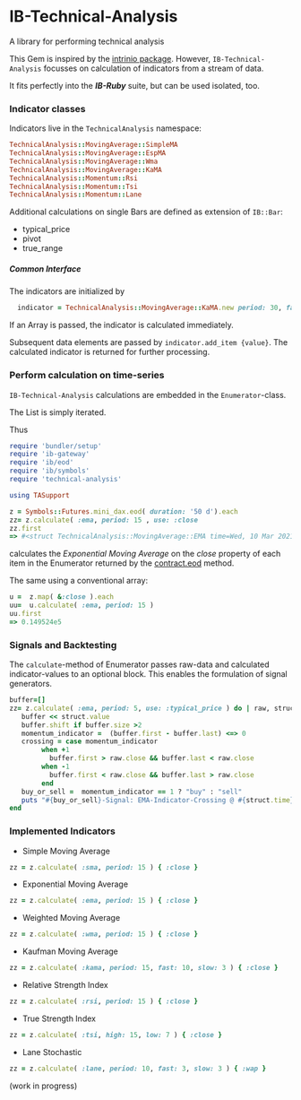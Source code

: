 # IB-Technical-Analysis
A library for performing technical analysis

This Gem is inspired by the [intrinio package](https://github.com/intrinio/technical-analysis). However, `IB-Technical-Analysis` focusses on 
calculation of indicators from a stream of data. 

It fits perfectly into the **_IB-Ruby_** suite, but can be used isolated, too.

### Indicator classes

Indicators live in the `TechnicalAnalysis` namespace:
```ruby
TechnicalAnalysis::MovingAverage::SimpleMA
TechnicalAnalysis::MovingAverage::EspMA
TechnicalAnalysis::MovingAverage::Wma
TechnicalAnalysis::MovingAverage::KaMA
TechnicalAnalysis::Momentum::Rsi
TechnicalAnalysis::Momentum::Tsi
TechnicalAnalysis::Momentum::Lane
```

Additional calculations on single Bars are defined as extension of `IB::Bar`:
 
* typical_price
* pivot
* true_range

##### Common Interface
The indicators are initialized by
```ruby
  indicator = TechnicalAnalysis::MovingAverage::KaMA.new period: 30, fast: 5, slow: 15, data: {an Array}
```

If an Array is passed, the indicator is calculated immediately.

Subsequent data elements are passed by `indicator.add_item {value}`. 
The calculated indicator is returned for further processing. 






### Perform calculation on time-series


`IB-Technical-Analysis` calculations are embedded in the `Enumerator`-class.

The List is simply iterated. 

Thus
```ruby
require 'bundler/setup'
require 'ib-gateway'
require 'ib/eod'
require 'ib/symbols'
require 'technical-analysis'

using TASupport

z = Symbols::Futures.mini_dax.eod( duration: '50 d').each
zz= z.calculate( :ema, period: 15 , use: :close 
zz.first
=> #<struct TechnicalAnalysis::MovingAverage::EMA time=Wed, 10 Mar 2021, value=0.149524e5> 

```
calculates the _Exponential Moving Average_ on the _close_ property of each item in the 
Enumerator returned by the [contract.eod](https://ib-ruby.github.io/ib-doc/Historical_data.html) method.

The same using a conventional array:
```ruby
u =  z.map( &:close ).each
uu=  u.calculate( :ema, period: 15 ) 
uu.first
=> 0.149524e5 
```

### Signals and Backtesting

The `calculate`-method of Enumerator passes raw-data and calculated indicator-values to an optional block.
This enables the formulation of signal generators.

```ruby
buffer=[]
zz= z.calculate( :ema, period: 5, use: :typical_price ) do | raw, struct | 
   buffer << struct.value
   buffer.shift if buffer.size >2
   momentum_indicator =  (buffer.first - buffer.last) <=> 0
   crossing = case momentum_indicator
        when +1
          buffer.first > raw.close && buffer.last < raw.close
        when -1
          buffer.first < raw.close && buffer.last > raw.close
        end
   buy_or_sell =  momentum_indicator == 1 ? "buy" : "sell"
   puts "#{buy_or_sell}-Signal: EMA-Indicator-Crossing @ #{struct.time}" if crossing
end

```


### Implemented Indicators

* Simple Moving Average                   
```ruby
zz = z.calculate( :sma, period: 15 ) { :close }
```
* Exponential Moving Average
```ruby
zz = z.calculate( :ema, period: 15 ) { :close }
```
* Weighted Moving Average
```ruby
zz = z.calculate( :wma, period: 15 ) { :close }
```
* Kaufman Moving Average
```ruby
zz = z.calculate( :kama, period: 15, fast: 10, slow: 3 ) { :close }
```
* Relative Strength Index
```ruby
zz = z.calculate( :rsi, period: 15 ) { :close }
```
* True Strength Index
```ruby
zz = z.calculate( :tsi, high: 15, low: 7 ) { :close }
```
* Lane Stochastic  
```ruby
zz = z.calculate( :lane, period: 10, fast: 3, slow: 3 ) { :wap }
```





(work in progress)



